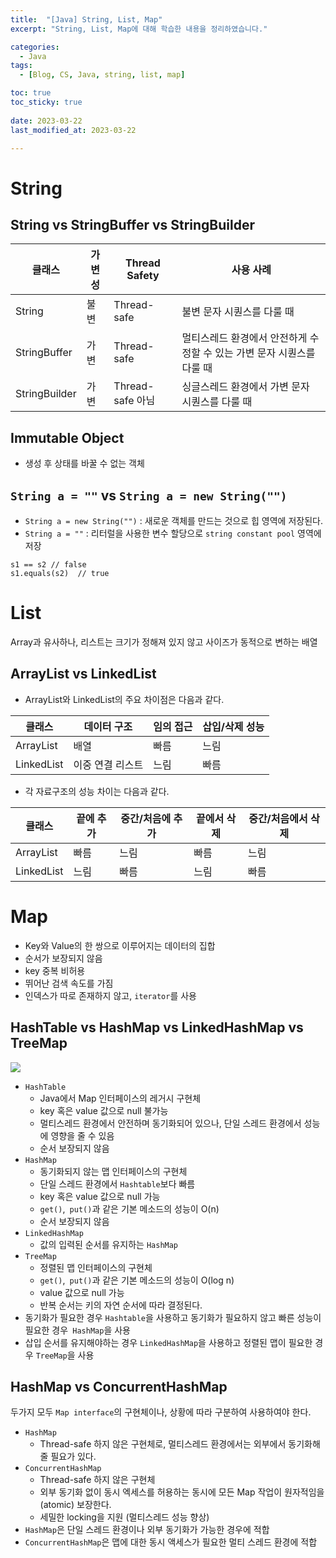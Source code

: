```yaml
---
title:  "[Java] String, List, Map"
excerpt: "String, List, Map에 대해 학습한 내용을 정리하였습니다."

categories:
  - Java
tags:
  - [Blog, CS, Java, string, list, map]

toc: true
toc_sticky: true
 
date: 2023-03-22
last_modified_at: 2023-03-22

---
```


# String
## String vs StringBuffer vs StringBuilder 

| 클래스 | 가변성 | Thread Safety | 사용 사례 |
|-------|------------|--------------|----------|
| String | 불변 | Thread-safe  | 불변 문자 시퀀스를 다룰 때 |
| StringBuffer | 가변 | Thread-safe | 멀티스레드 환경에서 안전하게 수정할 수 있는 가변 문자 시퀀스를 다룰 때 |
| StringBuilder | 가변 | Thread-safe 아님| 싱글스레드 환경에서 가변 문자 시퀀스를 다룰 때 |

## Immutable Object
- 생성 후 상태를 바꿀 수 없는 객체
##  `String a = ""` vs `String a = new String("")`
[](https://journaldev.nyc3.digitaloceanspaces.com/2012/11/String-Pool-Java1-450x249.png)
- `String a = new String("")` : 새로운 객체를 만드는 것으로 힙 영역에 저장된다.
- `String a = ""`  : 리터럴을 사용한 변수 할당으로 `string constant pool` 영역에 저장
```
s1 == s2 // false
s1.equals(s2)  // true
```
# List
Array과 유사하나, 리스트는 크기가 정해져 있지 않고 사이즈가 동적으로 변하는 배열
## ArrayList vs LinkedList
- ArrayList와 LinkedList의 주요 차이점은 다음과 같다.


| 클래스 | 데이터 구조 | 임의 접근 | 삽입/삭제 성능 |
|-------|----------------|---------------|------------------------------|
| ArrayList | 배열 | 빠름 | 느림 |
| LinkedList | 이중 연결 리스트 | 느림 | 빠름 |

- 각 자료구조의 성능 차이는 다음과 같다.

| 클래스 | 끝에 추가 | 중간/처음에 추가 | 끝에서 삭제 | 중간/처음에서 삭제 |
|-------|---------------|-----------------|--------------------|--------------------------------|
| ArrayList | 빠름 | 느림 | 빠름 | 느림 |
| LinkedList | 느림 | 빠름 | 느림 | 빠름 |

# Map
- Key와 Value의 한 쌍으로 이루어지는 데이터의 집합
- 순서가 보장되지 않음
- key 중복 비허용
- 뛰어난 검색 속도를 가짐
- 인덱스가 따로 존재하지 않고, `iterator`를 사용
## HashTable vs HashMap vs LinkedHashMap vs TreeMap
![](https://www.programcreek.com/wp-content/uploads/2009/02/MapClassHierarchy-600x354.jpg?ezimgfmt=rs%3Adevice%2Frscb13-1)
- `HashTable` 
	- Java에서 Map 인터페이스의 레거시 구현체
	- key 혹은 value 값으로 null 불가능
	- 멀티스레드 환경에서 안전하며 동기화되어 있으나, 단일 스레드 환경에서 성능에 영향을 줄 수 있음
	- 순서 보장되지 않음
- `HashMap` 
	- 동기화되지 않는 맵 인터페이스의 구현체
	- 단일 스레드 환경에서 `Hashtable`보다 빠름
	- key 혹은 value 값으로 null 가능
	- `get()`,` put()`과 같은 기본 메소드의 성능이 O(n)
	- 순서 보장되지 않음
- `LinkedHashMap`
	- 값의 입력된 순서를 유지하는 `HashMap`
- `TreeMap`
	- 정렬된 맵 인터페이스의 구현체
	- `get()`,` put()`과 같은 기본 메소드의 성능이 O(log n)
	- value 값으로 null 가능
	- 반복 순서는 키의 자연 순서에 따라 결정된다.
- 동기화가 필요한 경우 `Hashtable`을 사용하고 동기화가 필요하지 않고 빠른 성능이 필요한 경우` HashMap`을 사용
- 삽입 순서를 유지해야하는 경우 `LinkedHashMap`을 사용하고 정렬된 맵이 필요한 경우 `TreeMap`을 사용
## HashMap vs ConcurrentHashMap
두가지 모두 `Map interface`의 구현체이나, 상황에 따라 구분하여 사용하여야 한다.
- `HashMap`
	- Thread-safe 하지 않은 구현체로, 멀티스레드 환경에서는 외부에서 동기화해줄 필요가 있다.
- `ConcurrentHashMap`
	- Thread-safe 하지 않은 구현체
	- 외부 동기화 없이 동시 엑세스를 허용하는 동시에 모든 Map 작업이 원자적임을(atomic) 보장한다.
	- 세밀한 locking을 지원 (멀티스레드 성능 향상)
- `HashMap`은 단일 스레드 환경이나 외부 동기화가 가능한 경우에 적합
- `ConcurrentHashMap`은 맵에 대한 동시 액세스가 필요한 멀티 스레드 환경에 적합